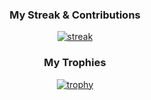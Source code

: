 <div align="center">
  
### My Streak & Contributions
[![streak](https://github-readme-streak-stats.herokuapp.com/?user=ckyeon&theme=blueberry_duo)](https://github.com/ckyeon)

### My Trophies
[![trophy](https://github-profile-trophy.vercel.app/?username=ckyeon&theme=chalk&row=2&column=5&rank=-B,-C)](https://github.com/ryo-ma/github-profile-trophy)

<!-- [![ckyeon's github stats](https://github-readme-stats.vercel.app/api?username=ckyeon&show_icons=true&theme=dracula&count_private=true)](https://github.com/ckyeon) -->

<!-- [![opgc](https://api.opgc.me/githubs/users/ckyeon/tag/?theme=dracula)](https://opgc.me/#/users/ckyeon) -->

<!-- [![ckyeon's solved.ac stats](https://github-readme-solvedac.hyp3rflow.vercel.app/api/?handle=ckyeon)](https://solved.ac/profile/ckyeon) -->
  
</div>
